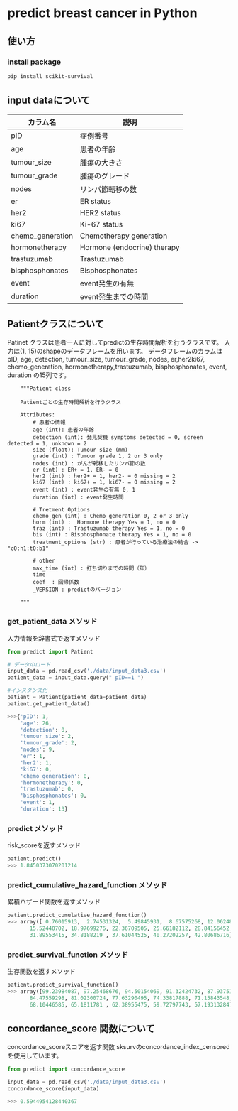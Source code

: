 # predict breast cancer in Python
## 使い方

### install package
```sh
pip install scikit-survival
```

## input dataについて
|カラム名|説明|
|----|----|
|pID|症例番号|
|age|患者の年齢|
|tumour_size|腫瘍の大きさ|
|tumour_grade|腫瘍のグレード|
|nodes|リンパ節転移の数|
|er|ER status|
|her2|HER2 status|
|ki67|Ki-67 status|
|chemo_generation|Chemotherapy generation|
|hormonetherapy|Hormone (endocrine) therapy|
|trastuzumab|Trastuzumab|
|bisphosphonates|Bisphosphonates|
|event|event発生の有無|
|duration|event発生までの時間|


## Patientクラスについて

Patinet クラスは患者一人に対してpredictの生存時間解析を行うクラスです。
入力は(1, 15)のshapeのデータフレームを用います。
データフレームのカラムは
pID, age, detection, tumour_size, tumour_grade, nodes, er,her2ki67, chemo_generation, hormonetherapy,trastuzumab, bisphosphonates, event, duration の15列です。

```
    """Patient class

    Patientごとの生存時間解析を行うクラス
    
    Attributes:
        # 患者の情報
        age (int): 患者の年齢
        detection (int): 発見契機 symptoms detected = 0, screen detected = 1, unknown = 2
        size (float): Tumour size (mm)
        grade (int) : Tumour grade 1, 2 or 3 only
        nodes (int) : がんが転移したリンパ節の数
        er (int) : ER+ = 1, ER- = 0
        her2 (int) : her2+ = 1, her2- = 0 missing = 2
        ki67 (int) : ki67+ = 1, ki67- = 0 missing = 2
        event (int) : event発生の有無 0, 1
        duration (int) : event発生時間
        
        # Tretment Options
        chemo_gen (int) : Chemo generation 0, 2 or 3 only 
        horm (int) :  Hormone therapy Yes = 1, no = 0
        traz (int) : Trastuzumab therapy Yes = 1, no = 0
        bis (int) : Bisphosphonate therapy Yes = 1, no = 0
        treatment_options (str) : 患者が行っている治療法の結合 -> "c0:h1:t0:b1"
        
        # other
        max_time (int) : 打ち切りまでの時間（年）
        time 
        coef_ : 回帰係数
        _VERSION : predictのバージョン
    
    """
```

###  get_patient_data メソッド
入力情報を辞書式で返すメソッド

```python
from predict import Patient

# データのロード
input_data = pd.read_csv('./data/input_data3.csv')
patient_data = input_data.query(" pID==1 ")

#インスタンス化
patient = Patient(patient_data=patient_data)
patient.get_patient_data()
```
```python
>>>{'pID': 1,
    'age': 26,
    'detection': 0,
    'tumour_size': 2,
    'tumour_grade': 2,
    'nodes': 9,
    'er': 1,
    'her2': 1,
    'ki67': 0,
    'chemo_generation': 0,
    'hormonetherapy': 0,
    'trastuzumab': 0,
    'bisphosphonates': 0,
    'event': 1,
    'duration': 13}
```

###  predict メソッド
risk_scoreを返すメソッド
```python
patient.predict()
>>> 1.8450373070201214
```

### predict_cumulative_hazard_function メソッド
累積ハザード関数を返すメソッド
```python
patient.predict_cumulative_hazard_function()
>>> array([ 0.76015913,  2.74531324,  5.49845931,  8.67575268, 12.06248254,
       15.52440702, 18.97699276, 22.36709505, 25.66182112, 28.84156452,
       31.89553415, 34.8188219 , 37.61044525, 40.27202257, 42.80686716])
```

### predict_survival_function メソッド
生存関数を返すメソッド
```python
patient.predict_survival_function()
>>> array([99.23984087, 97.25468676, 94.50154069, 91.32424732, 87.93751746,
       84.47559298, 81.02300724, 77.63290495, 74.33817888, 71.15843548,
       68.10446585, 65.1811781 , 62.38955475, 59.72797743, 57.19313284])
```

## concordance_score 関数について
concordance_scoreスコアを返す関数
sksurvのconcordance_index_censoredを使用しています。

```python
from predict import concordance_score

input_data = pd.read_csv('./data/input_data3.csv')
concordance_score(input_data)

>>> 0.5944954128440367
```